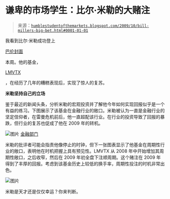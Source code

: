 <!--yml

类别：未分类

日期：2024-05-18 00:45:17

-->

# 谦卑的市场学生：比尔·米勒的大赌注

> 来源：[`humblestudentofthemarkets.blogspot.com/2009/10/bill-millers-big-bet.html#0001-01-01`](https://humblestudentofthemarkets.blogspot.com/2009/10/bill-millers-big-bet.html#0001-01-01)

我看到比尔·米勒成功登上

[巴伦封面](http://online.barrons.com/article/SB125513241806577275.html?mod=BOL_hps_highlight)

本周。他的基金，

[LMVTX](http://quicktake.morningstar.com/FundNet/TotalReturns.aspx?symbol=LMVTX&country=USA)

，在经历了几年的糟糕表现后，实现了惊人的复苏。

**米勒坚持自己的立场**

鉴于最近的新闻头条，分析米勒的宏观投资并了解他今年如何实现回报似乎是一个有益的练习。下图展示了该基金在金融行业的敞口。米勒被认为一直是金融行业的坚定信仰者，在雷曼危机前后，他一直超配该行业。在行业的投资导致了回报的暴跌，但行业的复苏也促成了他在 2009 年的转机。

![图片](https://blogger.googleusercontent.com/img/b/R29vZ2xl/AVvXsEgNIMwsuY7VFN7-tTPVvU1Z_Js9NRI0ejaiMrowVPM95rt3ytfIpZTmZH6etZM8GoKT0IIab1G7AqLpLMlS4Tr0_LjgxIbi5CxQs5b6k3oq6zCVIb2NztsF45NWJNumzbrmEC5ZhRgr2YBa/s1600-h/Financial.JPG) [金融部门](https://blogger.googleusercontent.com/img/b/R29vZ2xl/AVvXsEgNIMwsuY7VFN7-tTPVvU1Z_Js9NRI0ejaiMrowVPM95rt3ytfIpZTmZH6etZM8GoKT0IIab1G7AqLpLMlS4Tr0_LjgxIbi5CxQs5b6k3oq6zCVIb2NztsF45NWJNumzbrmEC5ZhRgr2YBa/s1600-h/Financial.JPG)

米勒的批评者可能会指责他像停止的时钟，但下一张图表显示了他基金在周期性行业的敞口，表明他在时机把握上具有预见性。LMVTX 从 2008 年中开始增加其周期性敞口，之后收窄，然后在 2009 年初全盘下注顺周期。这个赌注在 2009 年得到了丰厚的回报。考虑到该基金历史上较低的换手率，周期性投注的时机非常出色。

![图片](https://blogger.googleusercontent.com/img/b/R29vZ2xl/AVvXsEgkPvj5dQUx4727FuaWCFlp5q6KsXBFAg5adUjmJczpsniAAi-1anri57DW_IysnQtllvnx723uNpkLhA6mVrAAkSkuUi2P_zvlfNlC-x5Cz0_AQnj-3zaybzTAr7RxvlBrhISKRJ-kEpmk/s1600-h/Cyclical.JPG)

米勒是天才还是仅仅幸运？你来判断。
